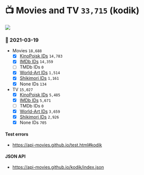 # :tv: Movies and TV `33,715` (kodik)

<a href="https://API-Movies.github.io"><img src="https://API-Movies.github.io/banner.png?cache"></a>

### :date: 2021-03-19
- Movies `18,688`
  - [x] <a href="https://API-Movies.github.io/kodik/movie_kinopoisk_ids.json">KinoPoisk IDs</a> `14,783`
  - [x] <a href="https://API-Movies.github.io/kodik/movie_imdb_ids.json">IMDb IDs</a> `14,359`
  - [ ] TMDb IDs `0`
  - [x] <a href="https://API-Movies.github.io/kodik/movie_world_art_ids.json">World-Art IDs</a> `1,514`
  - [x] <a href="https://API-Movies.github.io/kodik/movie_shikimori_ids.json">Shikimori IDs</a> `1,161`
  - [x] None IDs `134`
- TV `15,027`
  - [x] <a href="https://API-Movies.github.io/kodik/tv_kinopoisk_ids.json">KinoPoisk IDs</a> `5,485`
  - [x] <a href="https://API-Movies.github.io/kodik/tv_imdb_ids.json">IMDb IDs</a> `5,671`
  - [ ] TMDb IDs `0`
  - [x] <a href="https://API-Movies.github.io/kodik/tv_world_art_ids.json">World-Art IDs</a> `3,659`
  - [x] <a href="https://API-Movies.github.io/kodik/tv_shikimori_ids.json">Shikimori IDs</a> `2,926`
  - [x] None IDs `705`
#### Test errors
- <a href='https://api-movies.github.io/test.html#kodik'>https://api-movies.github.io/test.html#kodik</a>
#### JSON API
- <a href='https://api-movies.github.io/kodik/index.json'>https://api-movies.github.io/kodik/index.json</a>
